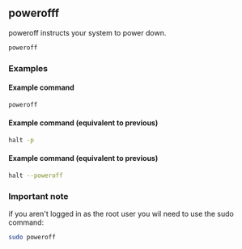 ---
---

powerofff
-------

poweroff instructs your system to power down.

~~~ bash
poweroff
~~~

### Examples

#### Example command
~~~ bash
poweroff
~~~

#### Example command (equivalent to previous)
~~~ bash
halt -p
~~~

#### Example command (equivalent to previous)
~~~ bash
halt --poweroff
~~~

### Important note
if you aren't logged in as the root user you wil need to use the sudo command:
~~~ bash
sudo poweroff
~~~
